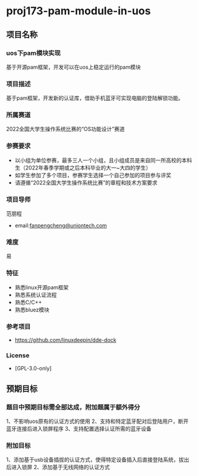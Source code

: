 # proj173-pam-module-in-uos

## 项目名称
### uos下pam模块实现

基于开源pam框架，开发可以在uos上稳定运行的pam模块

### 项目描述

基于pam框架，开发新的认证库，借助手机蓝牙可实现电脑的登陆解锁功能。

### 所属赛道

2022全国大学生操作系统比赛的“OS功能设计”赛道

### 参赛要求

- 以小组为单位参赛，最多三人一个小组，且小组成员是来自同一所高校的本科生（2022年春季学期或之后本科毕业的大一~大四的学生）
- 如学生参加了多个项目，参赛学生选择一个自己参加的项目参与评奖
- 请遵循“2022全国大学生操作系统比赛”的章程和技术方案要求

### 项目导师

范朋程

* email:fanpengcheng@uniontech.com

### 难度

易

### 特征

* 熟悉linux开源pam框架
* 熟悉系统认证流程
* 熟悉C/C++
* 熟悉bluez模块

### 参考项目

* https://github.com/linuxdeepin/dde-dock

### License

* [GPL-3.0-only]

## 预期目标

### 题目中预期目标需全部达成，附加题属于额外得分

1、不影响uos原有的认证方式的使用
2、支持和特定蓝牙配对后登陆用户，断开蓝牙连接后进入锁屏程序
3、支持配置选择认证所需的蓝牙设备

### 附加目标

1、添加基于usb设备插拔的认证方式，使得特定设备插入后直接登陆系统，拔出后进入锁屏
2、添加基于无线网络的认证方式

